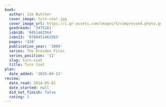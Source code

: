 ```yaml
---
book:
  author: Jim Butcher
  cover_image: turn-coat.jpg
  cover_image_url: https://i.gr-assets.com/images/S/compressed.photo.goodreads.com/books/1304027128l/3475161._SX98_.jpg
  goodreads: '3475161'
  isbn10: '0451462564'
  isbn13: '9780451462565'
  pages: '420'
  publication_year: '2009'
  series: The Dresden Files
  series_position: '11'
  slug: turn-coat
  title: Turn Coat
plan:
  date_added: '2015-04-13'
review:
  date_read: 2014-05-01
  date_started: null
  did_not_finish: false
  rating: 3
---
```

